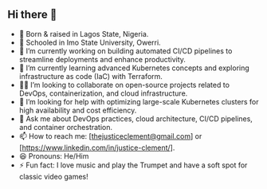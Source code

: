 ## Hi there 👋
- 👶 Born & raised in Lagos State, Nigeria.
- 🏫 Schooled in Imo State University, Owerri.
- 🔭 I’m currently working on building automated CI/CD pipelines to streamline deployments and enhance productivity.
- 🌱 I’m currently learning advanced Kubernetes concepts and exploring infrastructure as code (IaC) with Terraform.
- 👯‍♂️ I’m looking to collaborate on open-source projects related to DevOps, containerization, and cloud infrastructure.
- 🤔 I’m looking for help with optimizing large-scale Kubernetes clusters for high availability and cost efficiency.
- 💬 Ask me about DevOps practices, cloud architecture, CI/CD pipelines, and container orchestration.
- 📫 How to reach me: [thejusticeclement@gmail.com] or [https://www.linkedin.com/in/justice-clement/].
- 😆 Pronouns: He/Him
- ⚡️ Fun fact: I love music and play the Trumpet and have a soft spot for classic video games!
<!--
**justiceyl/justiceyl** is a ✨ _special_ ✨ repository because its `README.md` (this file) appears on your GitHub profile.

Here are some ideas to get you started:

- 🔭 I’m currently working on ...
- 🌱 I’m currently learning ...
- 👯 I’m looking to collaborate on ...
- 🤔 I’m looking for help with ...
- 💬 Ask me about ...
- 📫 How to reach me: ...
- 😄 Pronouns: ...
- ⚡ Fun fact: ...
-->
